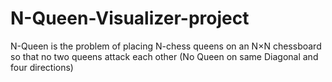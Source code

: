 # N-Queen-Visualizer-project
N-Queen is the problem of placing N-chess queens on an N×N chessboard so that no two queens attack each other (No Queen on same Diagonal and four directions)
